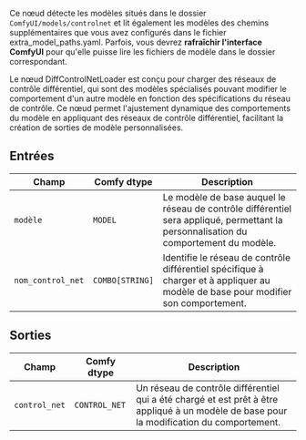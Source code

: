Ce nœud détecte les modèles situés dans le dossier `ComfyUI/models/controlnet` et lit également les modèles des chemins supplémentaires que vous avez configurés dans le fichier extra_model_paths.yaml. Parfois, vous devrez **rafraîchir l'interface ComfyUI** pour qu'elle puisse lire les fichiers de modèle dans le dossier correspondant.

Le nœud DiffControlNetLoader est conçu pour charger des réseaux de contrôle différentiel, qui sont des modèles spécialisés pouvant modifier le comportement d'un autre modèle en fonction des spécifications du réseau de contrôle. Ce nœud permet l'ajustement dynamique des comportements du modèle en appliquant des réseaux de contrôle différentiel, facilitant la création de sorties de modèle personnalisées.

## Entrées

| Champ               | Comfy dtype       | Description                                                                                 |
|---------------------|-------------------|---------------------------------------------------------------------------------------------|
| `modèle`             | `MODEL`           | Le modèle de base auquel le réseau de contrôle différentiel sera appliqué, permettant la personnalisation du comportement du modèle. |
| `nom_control_net`  | `COMBO[STRING]`    | Identifie le réseau de contrôle différentiel spécifique à charger et à appliquer au modèle de base pour modifier son comportement. |

## Sorties

| Champ          | Comfy dtype   | Description                                                                   |
|----------------|---------------|-------------------------------------------------------------------------------|
| `control_net`  | `CONTROL_NET` | Un réseau de contrôle différentiel qui a été chargé et est prêt à être appliqué à un modèle de base pour la modification du comportement. |
